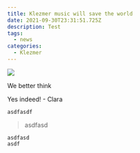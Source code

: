 ```yaml
---
title: Klezmer music will save the world
date: 2021-09-30T23:31:51.725Z
description: Test
tags:
  - news
categories:
  - Klezmer
---
```

![](/images/uploads/12111917_10207802460843201_8816107429232329243_n.jpg)

We better think

Yes indeed! - Clara

`asdfasdf`

> asdfasd

```
asdfasd
asdf
```